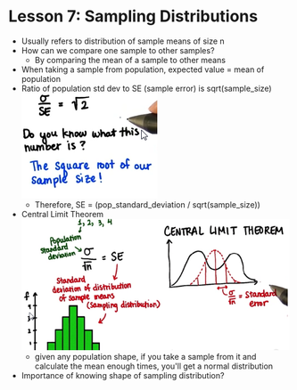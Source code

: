 # Lesson 7: Sampling Distributions

* Usually refers to distribution of sample means of size n
* How can we compare one sample to other samples?
    * By comparing the mean of a sample to other means
* When taking a sample from population, expected value = mean of population
* Ratio of population std dev to SE (sample error) is sqrt(sample_size)
<img src="./images/sqr_root_sample_size.png"></img>
    * Therefore, SE = (pop_standard_deviation / sqrt(sample_size)) 
* Central Limit Theorem
<img src="./images/central_limit_theorum.png"></img>
    * given any population shape, if you take a sample from it and calculate the mean enough times, you'll get a normal distribution
* Importance of knowing shape of sampling distribution?
